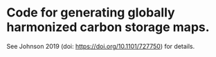 # Code for generating globally harmonized carbon storage maps.

See Johnson 2019 (doi: https://doi.org/10.1101/727750) for details.
